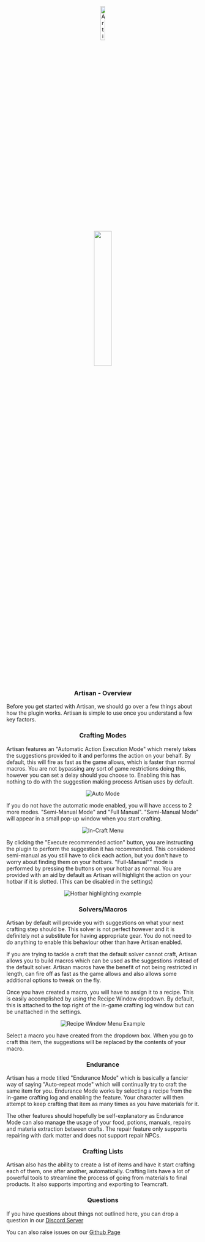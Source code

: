 <div align="center">
<img src="https://love.puni.sh/resources/artisan.svg" alt="Artisan IconUrl" width="15%">
<br>
<img src="https://github.com/PunishXIV/Artisan/blob/050a58be7b0ce94c959c17e43dabecb65e38a55c/PunishImages/artisan.png" width="30%" />
</div>

<div align="center"> 

### Artisan - Overview 

</div>

Before you get started with Artisan, we should go over a few things about how the plugin works. Artisan is simple to use once you understand a few key factors.

<div align="center"> 

### Crafting Modes

</div>

Artisan features an "Automatic Action Execution Mode" which merely takes the suggestions provided to it and performs the action on your behalf. 
By default, this will fire as fast as the game allows, which is faster than normal macros.
You are not bypassing any sort of game restrictions doing this, however you can set a delay should you choose to.
Enabling this has nothing to do with the suggestion making process Artisan uses by default.

<div align="center"> 

![Auto Mode](/Artisan/Images/AutoMode.png)

</div>

If you do not have the automatic mode enabled, you will have access to 2 more modes. "Semi-Manual Mode" and "Full Manual".
"Semi-Manual Mode" will appear in a small pop-up window when you start crafting.

<div align="center"> 
  
![In-Craft Menu](/Artisan/Images/ThemeCraftingWindowExample.png)

</div>

By clicking the "Execute recommended action" button, you are instructing the plugin to perform the suggestion it has recommended.
This considered semi-manual as you still have to click each action, but you don't have to worry about finding them on your hotbars.
"Full-Manual"" mode is performed by pressing the buttons on your hotbar as normal.
You are provided with an aid by default as Artisan will highlight the action on your hotbar if it is slotted. (This can be disabled in the settings)

<div align="center"> 
  
![Hotbar highlighting example](/Artisan/Images/OutlineExample.png)

### Solvers/Macros

</div>

Artisan by default will provide you with suggestions on what your next crafting step should be. This solver is not perfect however and it is definitely not a substitute for having appropriate gear. 
You do not need to do anything to enable this behaviour other than have Artisan enabled. 

If you are trying to tackle a craft that the default solver cannot craft, Artisan allows you to build macros which can be used as the suggestions instead of the default solver.
Artisan macros have the benefit of not being restricted in length, can fire off as fast as the game allows and also allows some additional options to tweak on the fly.

Once you have created a macro, you will have to assign it to a recipe. This is easily accomplished by using the Recipe Window dropdown. By default, this is attached to the top right of the in-game crafting log window but can be unattached in the settings.

<div align="center"> 

![Recipe Window Menu Example](/Artisan/Images/RecipeWindowExample.phg)

</div>

Select a macro you have created from the dropdown box. When you go to craft this item, the suggestions will be replaced by the contents of your macro.

<div align="center"> 

### Endurance

</div>

Artisan has a mode titled "Endurance Mode" which is basically a fancier way of saying "Auto-repeat mode" which will continually try to craft the same item for you. 
Endurance Mode works by selecting a recipe from the in-game crafting log and enabling the feature.
Your character will then attempt to keep crafting that item as many times as you have materials for it.

The other features should hopefully be self-explanatory as Endurance Mode can also manage the usage of your food, potions, manuals, repairs and materia extraction between crafts.
The repair feature only supports repairing with dark matter and does not support repair NPCs.

<div align="center"> 

### Crafting Lists

</div>

Artisan also has the ability to create a list of items and have it start crafting each of them, one after another, automatically.
Crafting lists have a lot of powerful tools to streamline the process of going from materials to final products.
It also supports importing and exporting to Teamcraft.

<div align="center"> 

### Questions

</div>

If you have questions about things not outlined here, you can drop a question in our [Discord Server](https://discord.gg/Zzrcc8kmvy)

You can also raise issues on our [Github Page](https://github.com/PunishXIV/Artisan)




